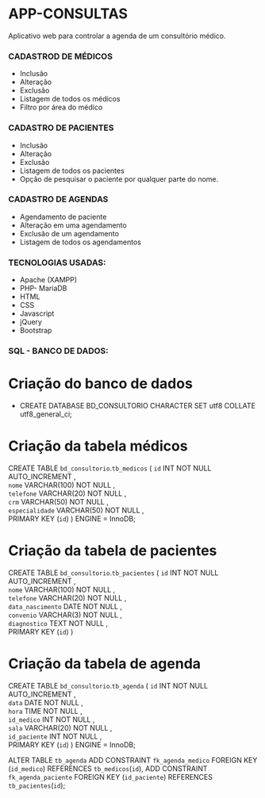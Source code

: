 # APP-CONSULTAS
Aplicativo web para controlar a agenda de um consultório médico.

### CADASTROD DE MÉDICOS
* Inclusão
* Alteração
* Exclusão
* Listagem de todos os médicos
* Filtro por área do médico

### CADASTRO DE PACIENTES
* Inclusão
* Alteração
* Exclusão
* Listagem de todos os pacientes
* Opção de pesquisar o paciente por qualquer parte do nome.

### CADASTRO DE AGENDAS
* Agendamento de paciente
* Alteração em uma agendamento
* Exclusão de um agendamento
* Listagem de todos os agendamentos

### TECNOLOGIAS USADAS:

* Apache (XAMPP)
* PHP- MariaDB
* HTML
* CSS
* Javascript
* jQuery
* Bootstrap

### SQL - BANCO DE DADOS:

# Criação do banco de dados
* CREATE DATABASE BD_CONSULTORIO CHARACTER SET utf8 COLLATE utf8_general_ci;

# Criação da tabela médicos
CREATE TABLE `bd_consultorio`.`tb_medicos` ( 
    `id` INT NOT NULL AUTO_INCREMENT ,  
    `nome` VARCHAR(100) NOT NULL ,  
    `telefone` VARCHAR(20) NOT NULL ,  
    `crm` VARCHAR(50) NOT NULL ,  
    `especialidade` VARCHAR(50) NOT NULL ,    
    PRIMARY KEY  (`id`)
) 
ENGINE = InnoDB;

# Criação da tabela de pacientes
CREATE TABLE `bd_consultorio`.`tb_pacientes` ( 
    `id` INT NOT NULL AUTO_INCREMENT ,  
    `nome` VARCHAR(100) NOT NULL ,  
    `telefone` VARCHAR(20) NOT NULL ,  
    `data_nascimento` DATE NOT NULL ,  
    `convenio` VARCHAR(3) NOT NULL ,  
    `diagnostico` TEXT NOT NULL ,   
     PRIMARY KEY  (`id`)
) 

# Criação da tabela de agenda
CREATE TABLE `bd_consultorio`.`tb_agenda` ( 
    `id` INT NOT NULL AUTO_INCREMENT ,  
    `data` DATE NOT NULL ,  
    `hora` TIME NOT NULL ,  
    `id_medico` INT NOT NULL ,  
    `sala` VARCHAR(20) NOT NULL ,  
    `id_paciente` INT NOT NULL ,    
    PRIMARY KEY  (`id`)
) 
ENGINE = InnoDB;

ALTER TABLE `tb_agenda` 
    ADD CONSTRAINT `fk_agenda_medico` 
FOREIGN KEY (`id_medico`) REFERENCES `tb_medicos`(`id`),
    ADD CONSTRAINT `fk_agenda_paciente` 
FOREIGN KEY (`id_paciente`) REFERENCES `tb_pacientes`(`id`);

